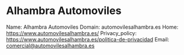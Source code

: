 
# Alhambra Automoviles

Name: Alhambra Automoviles
Domain: automovilesalhambra.es
Home: https://www.automovilesalhambra.es/
Privacy_policy: https://www.automovilesalhambra.es/politica-de-privacidad
Email: comercial@automovilesalhambra.es
